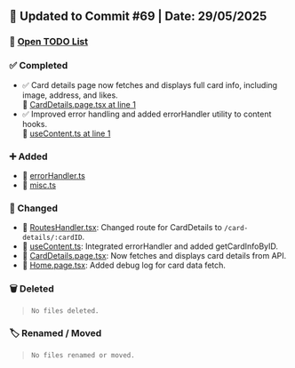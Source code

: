 ## 📅 Updated to Commit #69 | Date: 29/05/2025

### 🔗 [Open TODO List](./todo-list.md)

### ✅ Completed

- ✅ Card details page now fetches and displays full card info, including image, address, and likes.  
  🔗 [CardDetails.page.tsx at line 1](./src/pages/CardDetails.page.tsx)
- ✅ Improved error handling and added errorHandler utility to content hooks.  
  🔗 [useContent.ts at line 1](./src/hooks/useContent.ts)

### ➕ Added

- 🔗 [errorHandler.ts](./src/utils/errorHandler.ts)
- 🔗 [misc.ts](./src/utils/misc.ts)

### 🔄 Changed

- 🔗 [RoutesHandler.tsx](./src/components/App/Routes/RoutesHandler.tsx): Changed route for CardDetails to `/card-details/:cardID`.
- 🔗 [useContent.ts](./src/hooks/useContent.ts): Integrated errorHandler and added getCardInfoByID.
- 🔗 [CardDetails.page.tsx](./src/pages/CardDetails.page.tsx): Now fetches and displays card details from API.
- 🔗 [Home.page.tsx](./src/pages/Home.page.tsx): Added debug log for card data fetch.

### 🗑️ Deleted

> `No files deleted.`

### 🏷️ Renamed / Moved

> `No files renamed or moved.`
